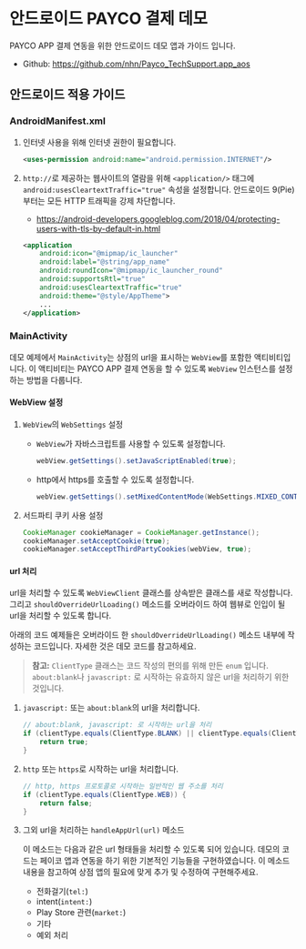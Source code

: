 # 안드로이드 PAYCO 결제 데모

PAYCO APP 결제 연동을 위한 안드로이드 데모 앱과 가이드 입니다.
* Github: https://github.com/nhn/Payco_TechSupport.app_aos

## 안드로이드 적용 가이드

### AndroidManifest.xml

1. 인터넷 사용을 위해 인터넷 권한이 필요합니다. 

    ```xml
    <uses-permission android:name="android.permission.INTERNET"/>
    ```

2. `http://`로 제공하는 웹사이트의 열람을 위해 `<application/>` 태그에 `android:usesCleartextTraffic="true"` 속성을 설정합니다.
    안드로이드 9(Pie)부터는 모든 HTTP 트래픽을 강제 차단합니다.
    
    * https://android-developers.googleblog.com/2018/04/protecting-users-with-tls-by-default-in.html

    ```xml
    <application
        android:icon="@mipmap/ic_launcher"
        android:label="@string/app_name"
        android:roundIcon="@mipmap/ic_launcher_round"
        android:supportsRtl="true"
        android:usesCleartextTraffic="true"
        android:theme="@style/AppTheme">
        ...
    </application>
    ```

### MainActivity

데모 예제에서 `MainActivity`는 상점의 url을 표시하는 `WebView`를 포함한 액티비티입니다. 이 액티비티는 PAYCO APP 결제 연동을 할 수 있도록 `WebView` 인스턴스를 설정하는 방법을 다룹니다.

#### WebView 설정

1. `WebView`의 `WebSettings` 설정
    
    * `WebView`가 자바스크립트를 사용할 수 있도록 설정합니다.
        ```java
        webView.getSettings().setJavaScriptEnabled(true);
        ```
    
    * http에서 https를 호출할 수 있도록 설정합니다.
        ```java
        webView.getSettings().setMixedContentMode(WebSettings.MIXED_CONTENT_ALWAYS_ALLOW);
        ```

2. 서드파티 쿠키 사용 설정

    ```java
    CookieManager cookieManager = CookieManager.getInstance();
    cookieManager.setAcceptCookie(true);
    cookieManager.setAcceptThirdPartyCookies(webView, true);
    ```

#### url 처리

url을 처리할 수 있도록 `WebViewClient` 클래스를 상속받은 클래스를 새로 작성합니다. 그리고 `shouldOverrideUrlLoading()` 메소드를 오버라이드 하여 웹뷰로 인입이 될 url을 처리할 수 있도록 합니다.

아래의 코드 예제들은 오버라이드 한 `shouldOverrideUrlLoading()` 메소드 내부에 작성하는 코드입니다. 자세한 것은 데모 코드를 참고하세요.

> **참고:** `ClientType` 클래스는 코드 작성의 편의를 위해 만든 `enum` 입니다. `about:blank`나 `javascript:` 로 시작하는 유효하지 않은 url을 처리하기 위한 것입니다.

1. `javascript:` 또는 `about:blank`의 url을 처리합니다.

    ```java
    // about:blank, javascript: 로 시작하는 url을 처리
    if (clientType.equals(ClientType.BLANK) || clientType.equals(ClientType.JAVASCRIPT)) {
        return true;
    }
    ```

2. `http` 또는 `https`로 시작하는 url을 처리합니다.

    ```java
    // http, https 프로토콜로 시작하는 일반적인 웹 주소를 처리
    if (clientType.equals(ClientType.WEB)) {
        return false;
    }
    ```

3. 그외 url을 처리하는 `handleAppUrl(url)` 메소드

    이 메소드는 다음과 같은 url 형태들을 처리할 수 있도록 되어 있습니다. 데모의 코드는 페이코 앱과 연동을 하기 위한 기본적인 기능들을 구현하였습니다.
    이 메소드 내용을 참고하여 상점 앱의 필요에 맞게 추가 및 수정하여 구현해주세요.

    * 전화걸기(`tel:`)
    * intent(`intent:`)
    * Play Store 관련(`market:`)
    * 기타
    * 예외 처리
